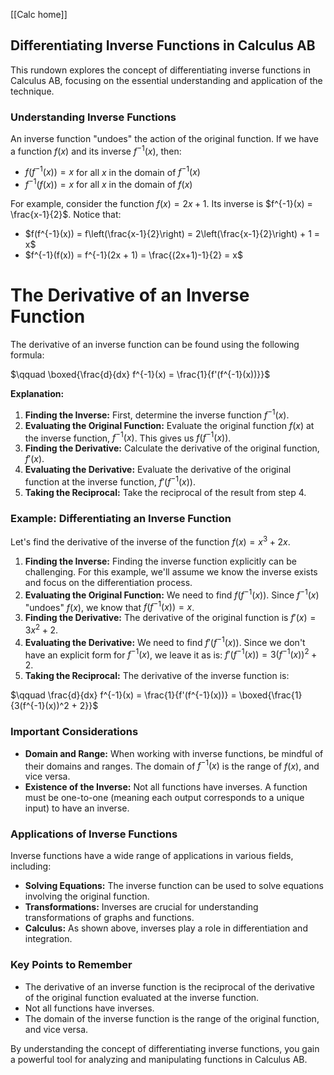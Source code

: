 [[Calc home]]
## Differentiating Inverse Functions in Calculus AB

This rundown explores the concept of differentiating inverse functions in Calculus AB, focusing on the essential understanding and application of the technique. 

###  Understanding Inverse Functions 

An inverse function "undoes" the action of the original function.  If we have a function $f(x)$ and its inverse $f^{-1}(x)$, then:

* $f(f^{-1}(x)) = x$ for all $x$ in the domain of $f^{-1}(x)$
* $f^{-1}(f(x)) = x$ for all $x$ in the domain of $f(x)$

For example, consider the function $f(x) = 2x + 1$. Its inverse is $f^{-1}(x) = \frac{x-1}{2}$.  Notice that:

* $f(f^{-1}(x)) = f\left(\frac{x-1}{2}\right) = 2\left(\frac{x-1}{2}\right) + 1 = x$
* $f^{-1}(f(x)) = f^{-1}(2x + 1) = \frac{(2x+1)-1}{2} = x$

# The Derivative of an Inverse Function

The derivative of an inverse function can be found using the following formula:

$\qquad \boxed{\frac{d}{dx} f^{-1}(x) = \frac{1}{f'(f^{-1}(x))}}$

**Explanation:**

1. **Finding the Inverse:**  First, determine the inverse function $f^{-1}(x)$.
2. **Evaluating the Original Function:**  Evaluate the original function $f(x)$ at the inverse function, $f^{-1}(x)$. This gives us $f(f^{-1}(x))$.
3. **Finding the Derivative:**  Calculate the derivative of the original function, $f'(x)$.
4. **Evaluating the Derivative:**  Evaluate the derivative of the original function at the inverse function, $f'(f^{-1}(x))$.
5. **Taking the Reciprocal:**  Take the reciprocal of the result from step 4.

### Example: Differentiating an Inverse Function

Let's find the derivative of the inverse of the function $f(x) = x^3 + 2x$.

1. **Finding the Inverse:**  Finding the inverse function explicitly can be challenging. For this example, we'll assume we know the inverse exists and focus on the differentiation process. 
2. **Evaluating the Original Function:**  We need to find $f(f^{-1}(x))$. Since $f^{-1}(x)$ "undoes" $f(x)$, we know that $f(f^{-1}(x)) = x$.
3. **Finding the Derivative:**  The derivative of the original function is $f'(x) = 3x^2 + 2$.
4. **Evaluating the Derivative:**  We need to find $f'(f^{-1}(x))$. Since we don't have an explicit form for $f^{-1}(x)$, we leave it as is: $f'(f^{-1}(x)) = 3(f^{-1}(x))^2 + 2$.
5. **Taking the Reciprocal:**  The derivative of the inverse function is:

$\qquad \frac{d}{dx} f^{-1}(x) = \frac{1}{f'(f^{-1}(x))} = \boxed{\frac{1}{3(f^{-1}(x))^2 + 2}}$

### Important Considerations

* **Domain and Range:** When working with inverse functions, be mindful of their domains and ranges. The domain of $f^{-1}(x)$ is the range of $f(x)$, and vice versa.
* **Existence of the Inverse:** Not all functions have inverses. A function must be one-to-one (meaning each output corresponds to a unique input) to have an inverse.

### Applications of Inverse Functions

Inverse functions have a wide range of applications in various fields, including:

* **Solving Equations:**  The inverse function can be used to solve equations involving the original function.
* **Transformations:**  Inverses are crucial for understanding transformations of graphs and functions.
* **Calculus:**  As shown above, inverses play a role in differentiation and integration.

### Key Points to Remember

* The derivative of an inverse function is the reciprocal of the derivative of the original function evaluated at the inverse function.
* Not all functions have inverses.
* The domain of the inverse function is the range of the original function, and vice versa.

By understanding the concept of differentiating inverse functions, you gain a powerful tool for analyzing and manipulating functions in Calculus AB. 
